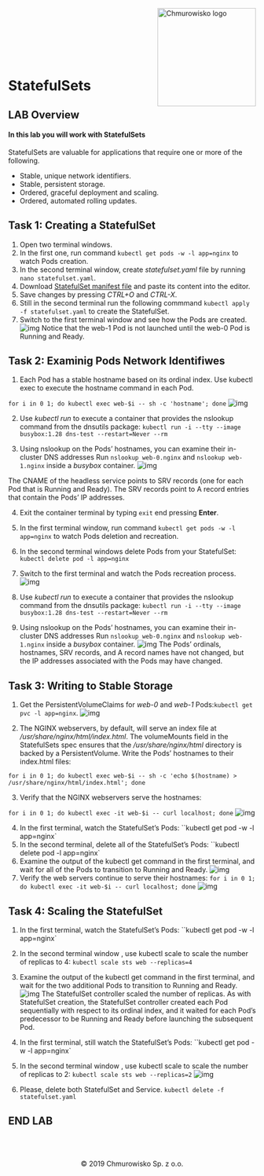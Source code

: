 <img src="../../../img/logo.png" alt="Chmurowisko logo" width="200" align="right">
<br><br>
<br><br>
<br><br>

# StatefulSets

## LAB Overview

#### In this lab you will work with StatefulSets

StatefulSets are valuable for applications that require one or more of the following.
* Stable, unique network identifiers.
* Stable, persistent storage.
* Ordered, graceful deployment and scaling.
* Ordered, automated rolling updates.

## Task 1: Creating a StatefulSet

1. Open two terminal windows.
2. In the first one, run command ``kubectl get pods -w -l app=nginx`` to watch Pods creation.
3. In the second terminal window, create *statefulset.yaml* file by running ``nano statefulset.yaml``.
4. Download [StatefulSet manifest file](./files/statefulset.yaml) and paste its content into the editor.
5. Save changes by pressing *CTRL+O* and *CTRL-X*.
6. Still in the second terminal run the following commmand ``kubectl apply -f statefulset.yaml`` to create the StatefulSet.
7. Switch to the first terminal window and see how the Pods are created.
![img](./img/ss1.png)
Notice that the web-1 Pod is not launched until the web-0 Pod is Running and Ready.

## Task 2: Examinig Pods Network Identifiwes

1. Each Pod has a stable hostname based on its ordinal index. Use kubectl exec to execute the hostname command in each Pod.

``
for i in 0 1; do kubectl exec web-$i -- sh -c 'hostname'; done
``
![img](./img/ss2.png)

2. Use *kubectl run* to execute a container that provides the nslookup command from the dnsutils package:
``
kubectl run -i --tty --image busybox:1.28 dns-test --restart=Never --rm
``

3. Using nslookup on the Pods’ hostnames, you can examine their in-cluster DNS addresses Run
``nslookup web-0.nginx``
and 
``nslookup web-1.nginx`` inside a *busybox* container.
![img](./img/ss3.png)

The CNAME of the headless service points to SRV records (one for each Pod that is Running and Ready). The SRV records point to A record entries that contain the Pods’ IP addresses.

4. Exit the container terminal by typing ``exit`` end pressing **Enter**.
5. In the first terminal window, run command ``kubectl get pods -w -l app=nginx`` to watch Pods deletion and recreation.
6. In the second terminal windows delete Pods from your StatefulSet:
``
kubectl delete pod -l app=nginx
``
7. Switch to the first terminal and watch the Pods recreation process.
![img](./img/ss4.png)

8. Use *kubectl run* to execute a container that provides the nslookup command from the dnsutils package:
``
kubectl run -i --tty --image busybox:1.28 dns-test --restart=Never --rm
``

9. Using nslookup on the Pods’ hostnames, you can examine their in-cluster DNS addresses Run
``nslookup web-0.nginx``
and 
``nslookup web-1.nginx`` inside a *busybox* container.
![img](./img/ss5.png)
The Pods’ ordinals, hostnames, SRV records, and A record names have not changed, but the IP addresses associated with the Pods may have changed. 

## Task 3: Writing to Stable Storage

1. Get the PersistentVolumeClaims for *web-0* and *web-1* Pods:``kubectl get pvc -l app=nginx``.
![img](./img/ss6.png)

2. The NGINX webservers, by default, will serve an index file at */usr/share/nginx/html/index.html*. The volumeMounts field in the StatefulSets spec ensures that the */usr/share/nginx/html* directory is backed by a PersistentVolume.
Write the Pods’ hostnames to their index.html files:

``for i in 0 1; do kubectl exec web-$i -- sh -c 'echo $(hostname) > /usr/share/nginx/html/index.html'; done
``

3. Verify that the NGINX webservers serve the hostnames:

``
for i in 0 1; do kubectl exec -it web-$i -- curl localhost; done
``
![img](./img/ss7.png)

4. In the first terminal, watch the StatefulSet’s Pods: ``kubectl get pod -w -l app=nginx`
2. In the second terminal, delete all of the StatefulSet’s Pods: ``kubectl delete pod -l app=nginx`
3. Examine the output of the kubectl get command in the first terminal, and wait for all of the Pods to transition to Running and Ready.
![img](./img/ss8.png)
4. Verify the web servers continue to serve their hostnames: 
``
for i in 0 1; do kubectl exec -it web-$i -- curl localhost; done
``
![img](./img/ss9.png)

## Task 4: Scaling the StatefulSet

1. In the first terminal, watch the StatefulSet’s Pods: ``kubectl get pod -w -l app=nginx`
2. In the second terminal window , use kubectl scale to scale the number of replicas to 4: ``kubectl scale sts web --replicas=4``
3. Examine the output of the kubectl get command in the first terminal, and wait for the two additional Pods to transition to Running and Ready.
![img](./img/ss10.png)
The StatefulSet controller scaled the number of replicas. As with StatefulSet creation, the StatefulSet controller created each Pod sequentially with respect to its ordinal index, and it waited for each Pod’s predecessor to be Running and Ready before launching the subsequent Pod.
4. In the first terminal, still watch the StatefulSet’s Pods: ``kubectl get pod -w -l app=nginx`
5. In the second terminal window , use kubectl scale to scale the number of replicas to 2: ``kubectl scale sts web --replicas=2``
![img](./img/ss11.png)

6. Please, delete both StatefulSet and Service.
``kubectl delete -f statefulset.yaml``

## END LAB

<br><br>

<center><p>&copy; 2019 Chmurowisko Sp. z o.o.<p></center>
